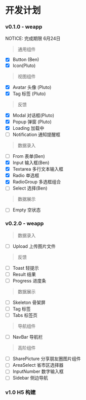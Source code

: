 # 开发计划

### v0.1.0  - weapp
NOTICE: 完成期限 6月24日
> 通用组件

- [x] Button (Ben)
- [x] Icon(Pluto)

> 视图组件

- [x] Avatar 头像 (Pluto)
- [x] Tag 标签 (Pluto)

> 反馈

- [x] Modal 对话框(Pluto)
- [x] Popup 弹窗 (Pluto)
- [x] Loading 加载中
- [ ] Notification 通知提醒框

> 数据录入

- [ ] From 表单(Ben)
- [x] Input 输入框(Ben)
- [x] Textarea 多行文本输入框
- [x] Radio 单选框
- [x] RadioGroup 多选框组合
- [ ] Select 选择(Ben)

> 数据展示
- [ ] Empty 空状态

### v0.2.0 - weapp

> 数据录入
- [ ] Upload 上传图片文件

> 反馈
- [ ] Toast 轻提示
- [ ] Result 结果
- [ ] Progress 进度条

> 数据展示
- [ ] Skeleton 骨架屏
- [ ] Tag 标签
- [ ] Tabs 标签页

> 导航组件
- [ ] NavBar 导航栏

> 高阶组件
- [ ] SharePicture 分享朋友圈图片组件
- [ ] AreaSelect 省市区选择器
- [ ] InputNumber 数字输入框 
- [ ] Sidebar 侧边导航

### v1.0 H5 构建
